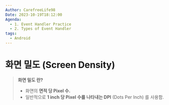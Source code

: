 ```yaml
---
Author: CarefreeLife98
Date: 2023-10-19T18:12:00
Agenda:
  - 1. Event Handler Practice
  - 2. Types of Event Handler
tags:
  - Android
---
```

# 화면 밀도 (Screen Density)
> **화면 밀도 란?**
> - 화면의 **면적 당 Pixel 수.**
> - 일반적으로 **1 inch 당 Pixel 수를 나타내는 DPI** (Dots Per Inch) 를 사용함.

